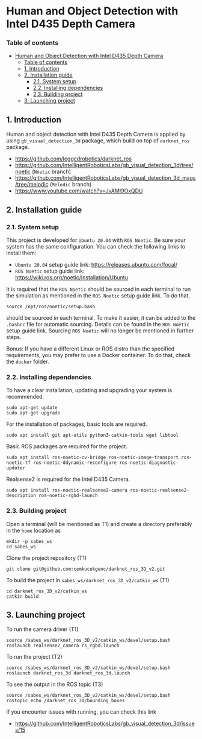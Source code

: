 # Human and Object Detection with Intel D435 Depth Camera

### Table of contents
- [Human and Object Detection with Intel D435 Depth Camera](#human-and-object-detection-with-intel-d435-depth-camera)
    - [Table of contents](#table-of-contents)
  - [1. Introduction ](#1-introduction-)
  - [2. Installation guide ](#2-installation-guide-)
    - [2.1. System setup ](#21-system-setup-)
    - [2.2. Installing dependencies ](#22-installing-dependencies-)
    - [2.3. Building project ](#23-building-project-)
  - [3. Launching project ](#3-launching-project-)

## 1. Introduction <a name="introduction"></a>

Human and object detection with Intel D435 Depth Camera is applied by using `gb_visual_detection_3d` package, which build on top of `darknet_ros` package.
- https://github.com/leggedrobotics/darknet_ros
- https://github.com/IntelligentRoboticsLabs/gb_visual_detection_3d/tree/noetic (`Noetic` branch)
- https://github.com/IntelligentRoboticsLabs/gb_visual_detection_3d_msgs/tree/melodic (`Melodic` branch)
- https://www.youtube.com/watch?v=JvAMI9OxQDU 


## 2. Installation guide <a name="installation_guide"></a>

### 2.1. System setup <a name="system_setup"></a>
This project is developed for `Ubuntu 20.04` with `ROS Noetic`. Be sure your system has the same configuration. You can check the following links to install them:

 - `Ubuntu 20.04` setup guide link: https://releases.ubuntu.com/focal/ 
 - `ROS Noetic` setup guide link: https://wiki.ros.org/noetic/Installation/Ubuntu 

 It is required that the `ROS Noetic` should be sourced in each terminal to run the simulation as mentioned in the `ROS Noetic` setup guide link. To do that,
 ```
source /opt/ros/noetic/setup.bash
 ```
should be sourced in each terminal. To make it easier, it can be added to the `.bashrc` file for automatic sourcing. Details can be found in the `ROS Noetic` setup guide link. Sourcing `ROS Noetic` will no longer be mentioned in further steps.

Bonus: If you have a different Linux or ROS distro than the specified requirements, you may prefer to use a Docker container. To do that, check the `docker` folder.

### 2.2. Installing dependencies <a name="installing_dependencies"></a>

To have a clear installation, updating and upgrading your system is recommended.
```
sudo apt-get update
sudo apt-get upgrade
```

For the installation of packages, basic tools are required. 
```
sudo apt install git apt-utils python3-catkin-tools wget libtool
```

Basic ROS packages are required for the project.
```
sudo apt install ros-noetic-cv-bridge ros-noetic-image-transport ros-noetic-tf ros-noetic-ddynamic-reconfigure ros-noetic-diagnostic-updater
```

Realsense2 is required for the Intel D435 Camera.
```
sudo apt install ros-noetic-realsense2-camera ros-noetic-realsense2-description ros-noetic-rgbd-launch
```

### 2.3. Building project <a name="building_project"></a>

Open a terminal (will be mentioned as T1) and create a directory preferably in the `home` location as
```
mkdir -p sabes_ws
cd sabes_ws
```
Clone the project repository (T1)
```
git clone git@github.com:cemkucukgenc/darknet_ros_3D_v2.git
```
To build the project in `sabes_ws/darknet_ros_3D_v2/catkin_ws` (T1)
```
cd darknet_ros_3D_v2/catkin_ws
catkin build
```

## 3. Launching project <a name="launching_project"></a>

To run the camera driver (T1)
```
source /sabes_ws/darknet_ros_3D_v2/catkin_ws/devel/setup.bash
roslaunch realsense2_camera rs_rgbd.launch
```
To run the project (T2)
```
source /sabes_ws/darknet_ros_3D_v2/catkin_ws/devel/setup.bash
roslaunch darknet_ros_3d darknet_ros_3d.launch
```
To see the output in the ROS topic (T3)
```
source /sabes_ws/darknet_ros_3D_v2/catkin_ws/devel/setup.bash
rostopic echo /darknet_ros_3d/bounding_boxes
```

If you encounter issues with running, you can check this link
- https://github.com/IntelligentRoboticsLabs/gb_visual_detection_3d/issues/15
